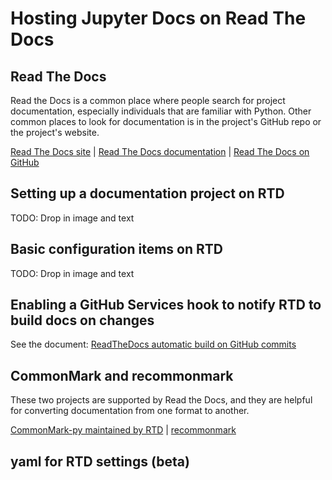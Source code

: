 # Hosting Jupyter Docs on Read The Docs

## Read The Docs
Read the Docs is a common place where people search for project documentation,
especially individuals that are familiar with Python. Other common places
to look for documentation is in the project's GitHub repo or the project's
website.

[Read The Docs site](https://readthedocs.org/) |
[Read The Docs documentation](https://read-the-docs.readthedocs.org/en/latest/index.html) |
[Read The Docs on GitHub](https://github.com/rtfd/readthedocs.org)

## Setting up a documentation project on RTD
TODO: Drop in image and text

## Basic configuration items on RTD
TODO: Drop in image and text

## Enabling a GitHub Services hook to notify RTD to build docs on changes
See the document: [ReadTheDocs automatic build on GitHub commits](docs-rtd-hook.md)

## CommonMark and recommonmark
These two projects are supported by Read the Docs, and they are helpful
for converting documentation from one format to another.

[CommonMark-py maintained by RTD](https://github.com/rtfd/CommonMark-py) |
[recommonmark](https://github.com/rtfd/recommonmark)

## yaml for RTD settings (beta)
